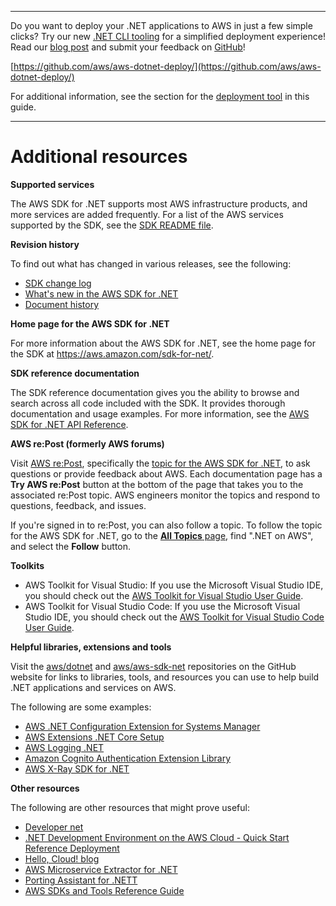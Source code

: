 --------

Do you want to deploy your \.NET applications to AWS in just a few simple clicks? Try our new [\.NET CLI tooling](https://www.nuget.org/packages/AWS.Deploy.CLI/) for a simplified deployment experience\! Read our [blog post](https://aws.amazon.com/blogs/developer/reimagining-the-aws-net-deployment-experience/) and submit your feedback on [GitHub](https://github.com/aws/aws-dotnet-deploy)\!

 [https://github.com/aws/aws-dotnet-deploy/](https://github.com/aws/aws-dotnet-deploy/)

For additional information, see the section for the [deployment tool](https://docs.aws.amazon.com/sdk-for-net/v3/developer-guide/deployment-tool.html) in this guide\.

--------

# Additional resources<a name="net-dg-additional-resources"></a>

 **Supported services** 

The AWS SDK for \.NET supports most AWS infrastructure products, and more services are added frequently\. For a list of the AWS services supported by the SDK, see the [SDK README file](https://github.com/aws/aws-sdk-net/blob/master/README.md)\.

**Revision history**

To find out what has changed in various releases, see the following:
+ [SDK change log](https://github.com/aws/aws-sdk-net/blob/master/SDK.CHANGELOG.md)
+ [What's new in the AWS SDK for \.NET](whats-new.md)
+ [Document history](document-history.md)

 **Home page for the AWS SDK for \.NET** 

For more information about the AWS SDK for \.NET, see the home page for the SDK at [https://aws\.amazon\.com/sdk\-for\-net/](https://aws.amazon.com/sdk-for-net/)\.

 **SDK reference documentation** 

The SDK reference documentation gives you the ability to browse and search across all code included with the SDK\. It provides thorough documentation and usage examples\. For more information, see the [AWS SDK for \.NET API Reference](https://docs.aws.amazon.com/sdkfornet/v3/apidocs/)\.

 **AWS re:Post \(formerly AWS forums\)** 

Visit [AWS re:Post](https://repost.aws/), specifically the [topic for the AWS SDK for \.NET](https://repost.aws/topics/TAC3sZCeiYRViBUbM29z_2ZQ/net-on-aws), to ask questions or provide feedback about AWS\. Each documentation page has a **Try AWS re:Post** button at the bottom of the page that takes you to the associated re:Post topic\. AWS engineers monitor the topics and respond to questions, feedback, and issues\.

If you're signed in to re:Post, you can also follow a topic\. To follow the topic for the AWS SDK for \.NET, go to the [**All Topics** page](https://repost.aws/topics), find "\.NET on AWS", and select the **Follow** button\.

 **Toolkits** 
+ AWS Toolkit for Visual Studio: If you use the Microsoft Visual Studio IDE, you should check out the [AWS Toolkit for Visual Studio User Guide](https://docs.aws.amazon.com/AWSToolkitVS/latest/UserGuide/)\.
+ AWS Toolkit for Visual Studio Code: If you use the Microsoft Visual Studio IDE, you should check out the [AWS Toolkit for Visual Studio Code User Guide](https://docs.aws.amazon.com/toolkit-for-vscode/latest/userguide/)\.

 **Helpful libraries, extensions and tools** 

Visit the [aws/dotnet](https://github.com/aws/dotnet) and [aws/aws\-sdk\-net](https://github.com/aws/aws-sdk-net) repositories on the GitHub website for links to libraries, tools, and resources you can use to help build \.NET applications and services on AWS\.

The following are some examples:
+  [AWS \.NET Configuration Extension for Systems Manager](https://github.com/aws/aws-dotnet-extensions-configuration) 
+  [AWS Extensions \.NET Core Setup](https://github.com/aws/aws-sdk-net/tree/master/extensions/src/AWSSDK.Extensions.NETCore.Setup) 
+  [AWS Logging \.NET](https://github.com/aws/aws-logging-dotnet) 
+  [Amazon Cognito Authentication Extension Library](https://github.com/aws/aws-sdk-net-extensions-cognito) 
+  [AWS X\-Ray SDK for \.NET](https://github.com/aws/aws-xray-sdk-dotnet) 

**Other resources**

The following are other resources that might prove useful:
+ [Developer net](https://aws.amazon.com/developer/language/net/)
+ [\.NET Development Environment on the AWS Cloud \- Quick Start Reference Deployment](https://aws-quickstart.github.io/quickstart-dotnet-devenvironment-setup/)
+ [Hello, Cloud\! blog](https://davidpallmann.hashnode.dev/hello-cloud)
+ [AWS Microservice Extractor for \.NET](https://docs.aws.amazon.com/microservice-extractor/latest/userguide)
+ [Porting Assistant for \.NETT](https://docs.aws.amazon.com/portingassistant/latest/userguide)
+ [AWS SDKs and Tools Reference Guide](https://docs.aws.amazon.com/sdkref/latest/guide/)